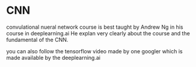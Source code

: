 # CNN
convulational nueral network course is best taught by Andrew Ng in his course in deeplearning.ai
He explan very clearly about the course and the fundamental of the CNN.

you can also follow the tensorflow video made by one googler which is made available by the deeplearning.ai

